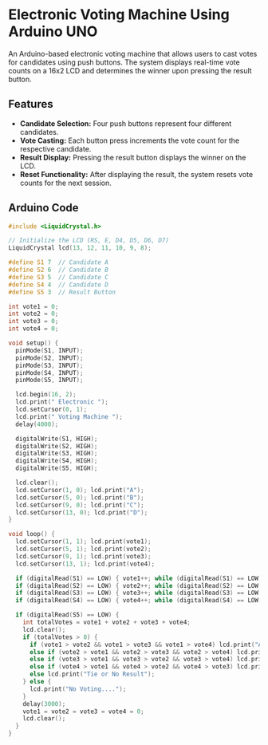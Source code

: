 # Electronic Voting Machine Using Arduino UNO
An Arduino-based electronic voting machine that allows users to cast votes for candidates using push buttons. The system displays real-time vote counts on a 16x2 LCD and determines the winner upon pressing the result button.
## Features
- **Candidate Selection:** Four push buttons represent four different candidates.
- **Vote Casting:** Each button press increments the vote count for the respective candidate.
- **Result Display:** Pressing the result button displays the winner on the LCD.
- **Reset Functionality:** After displaying the result, the system resets vote counts for the next session.
## Arduino Code

```cpp
#include <LiquidCrystal.h>

// Initialize the LCD (RS, E, D4, D5, D6, D7)
LiquidCrystal lcd(13, 12, 11, 10, 9, 8);

#define S1 7  // Candidate A
#define S2 6  // Candidate B
#define S3 5  // Candidate C
#define S4 4  // Candidate D
#define S5 3  // Result Button

int vote1 = 0;
int vote2 = 0;
int vote3 = 0;
int vote4 = 0;

void setup() {
  pinMode(S1, INPUT);
  pinMode(S2, INPUT);
  pinMode(S3, INPUT);
  pinMode(S4, INPUT);
  pinMode(S5, INPUT);

  lcd.begin(16, 2);
  lcd.print(" Electronic ");
  lcd.setCursor(0, 1);
  lcd.print(" Voting Machine ");
  delay(4000);

  digitalWrite(S1, HIGH);
  digitalWrite(S2, HIGH);
  digitalWrite(S3, HIGH);
  digitalWrite(S4, HIGH);
  digitalWrite(S5, HIGH);

  lcd.clear();
  lcd.setCursor(1, 0); lcd.print("A");
  lcd.setCursor(5, 0); lcd.print("B");
  lcd.setCursor(9, 0); lcd.print("C");
  lcd.setCursor(13, 0); lcd.print("D");
}

void loop() {
  lcd.setCursor(1, 1); lcd.print(vote1);
  lcd.setCursor(5, 1); lcd.print(vote2);
  lcd.setCursor(9, 1); lcd.print(vote3);
  lcd.setCursor(13, 1); lcd.print(vote4);

  if (digitalRead(S1) == LOW) { vote1++; while (digitalRead(S1) == LOW); }
  if (digitalRead(S2) == LOW) { vote2++; while (digitalRead(S2) == LOW); }
  if (digitalRead(S3) == LOW) { vote3++; while (digitalRead(S3) == LOW); }
  if (digitalRead(S4) == LOW) { vote4++; while (digitalRead(S4) == LOW); }

  if (digitalRead(S5) == LOW) {
    int totalVotes = vote1 + vote2 + vote3 + vote4;
    lcd.clear();
    if (totalVotes > 0) {
      if (vote1 > vote2 && vote1 > vote3 && vote1 > vote4) lcd.print("A is Winner");
      else if (vote2 > vote1 && vote2 > vote3 && vote2 > vote4) lcd.print("B is Winner");
      else if (vote3 > vote1 && vote3 > vote2 && vote3 > vote4) lcd.print("C is Winner");
      else if (vote4 > vote1 && vote4 > vote2 && vote4 > vote3) lcd.print("D is Winner");
      else lcd.print("Tie or No Result");
    } else {
      lcd.print("No Voting....");
    }
    delay(3000);
    vote1 = vote2 = vote3 = vote4 = 0;
    lcd.clear();
  }
}
